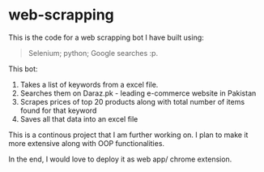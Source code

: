 # web-scrapping

This is the code for a web scrapping bot I have built using:
> Selenium;
> python;
> Google searches :p.

This bot:

1. Takes a list of keywords from a excel file.
2. Searches them on Daraz.pk - leading e-commerce website in Pakistan
3. Scrapes prices of top 20 products along with total number of items found for that keyword
4. Saves all that data into an excel file


This is a continous project that I am further working on. I plan to make it more extensive along with OOP functionalities. 

In the end, I would love to deploy it as web app/ chrome extension.

